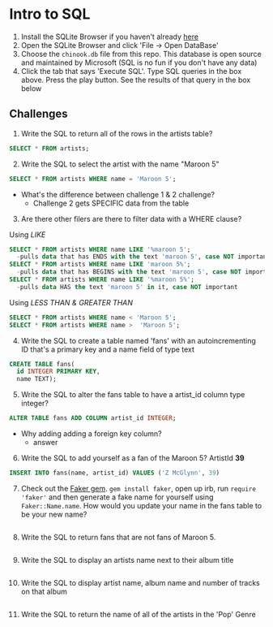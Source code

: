 # Intro to SQL

1. Install the SQLite Browser if you haven't already [here](http://sqlitebrowser.org/)
2. Open the SQLite Browser and click 'File -> Open DataBase'
3. Choose the `chinook.db` file from this repo. This database is open source and maintained by Microsoft (SQL is no fun if you don't have any data)
4. Click the tab that says 'Execute SQL'. Type SQL queries in the box above. Press the play button. See the results of that query in the box below

## Challenges

1. Write the SQL to return all of the rows in the artists table?

```SQL
SELECT * FROM artists;
```

2. Write the SQL to select the artist with the name "Maroon 5"

```SQL
SELECT * FROM artists WHERE name = 'Maroon 5';
```

- What's the difference between challenge 1 & 2
  challenge?
  - Challenge 2 gets SPECIFIC data from the table

3. Are there other filers are there to filter data with a WHERE clause?

Using *LIKE*
```SQL
SELECT * FROM artists WHERE name LIKE '%maroon 5';
  -pulls data that has ENDS with the text 'maroon 5', case NOT important 
SELECT * FROM artists WHERE name LIKE 'maroon 5%';
  -pulls data that has BEGINS with the text 'maroon 5', case NOT important 
SELECT * FROM artists WHERE name LIKE '%maroon 5%';
  -pulls data HAS the text 'maroon 5' in it, case NOT important 
```

Using *LESS THAN & GREATER THAN*
```SQL
SELECT * FROM artists WHERE name < 'Maroon 5';
SELECT * FROM artists WHERE name >  'Maroon 5';
```

4. Write the SQL to create a table named 'fans' with an autoincrementing ID that's a primary key and a name field of type text

```sql
CREATE TABLE fans(
  id INTEGER PRIMARY KEY,
  name TEXT);
```

5. Write the SQL to alter the fans table to have a artist_id column type integer?

```sql
ALTER TABLE fans ADD COLUMN artist_id INTEGER;
```

- Why adding adding a foreign key column?
  - answer

6. Write the SQL to add yourself as a fan of the Maroon 5? ArtistId **39**

```sql
INSERT INTO fans(name, artist_id) VALUES ('Z McGlynn', 39)
```


7. Check out the [Faker gem](https://github.com/stympy/faker). `gem install faker`, open up irb, run `require 'faker'` and then generate a fake name for yourself using `Faker::Name.name`. How would you update your name in the fans table to be your new name?

```sql

```

8. Write the SQL to return fans that are not fans of Maroon 5.

```sql

```

9. Write the SQL to display an artists name next to their album title

```sql

```

10. Write the SQL to display artist name, album name and number of tracks on that album

```sql

```

11. Write the SQL to return the name of all of the artists in the 'Pop' Genre

```sql

```


